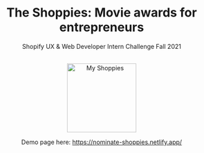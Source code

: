 <h1 align="center">The Shoppies: Movie awards for entrepreneurs</h1>
<div align="center">Shopify UX & Web Developer Intern Challenge Fall 2021

<p>
<br/>
<a href="https://nominate-shoppies.netlify.app/"><img src="https://www.flaticon.com/svg/vstatic/svg/1038/1038100.svg?token=exp=1620623419~hmac=34d6e31275fdcfe77b4cf829bb177acd" alt="My Shoppies" width="160"/></a>
</>

Demo page here: https://nominate-shoppies.netlify.app/</div>
